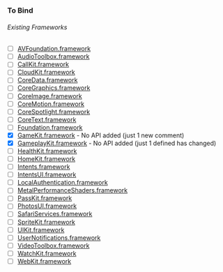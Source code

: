 ### To Bind
###### Existing Frameworks
- [ ] [AVFoundation.framework](https://github.com/xamarin/xamarin-macios/wiki/AVFoundation-iOS-Beta4)
- [ ] [AudioToolbox.framework](https://github.com/xamarin/xamarin-macios/wiki/AudioToolbox-iOS-Beta4)
- [ ] [CallKit.framework](https://github.com/xamarin/xamarin-macios/wiki/CallKit-iOS-Beta4)
- [ ] [CloudKit.framework](https://github.com/xamarin/xamarin-macios/wiki/CloudKit-iOS-Beta4)
- [ ] [CoreData.framework](https://github.com/xamarin/xamarin-macios/wiki/CoreData-iOS-Beta4)
- [ ] [CoreGraphics.framework](https://github.com/xamarin/xamarin-macios/wiki/CoreGraphics-iOS-Beta4)
- [ ] [CoreImage.framework](https://github.com/xamarin/xamarin-macios/wiki/CoreImage-iOS-Beta4)
- [ ] [CoreMotion.framework](https://github.com/xamarin/xamarin-macios/wiki/CoreMotion-iOS-Beta4)
- [ ] [CoreSpotlight.framework](https://github.com/xamarin/xamarin-macios/wiki/CoreSpotlight-iOS-Beta4)
- [ ] [CoreText.framework](https://github.com/xamarin/xamarin-macios/wiki/CoreText-iOS-Beta4)
- [ ] [Foundation.framework](https://github.com/xamarin/xamarin-macios/wiki/Foundation-iOS-Beta4)
- [X] [GameKit.framework](https://github.com/xamarin/xamarin-macios/wiki/GameKit-iOS-Beta4) - No API added (just 1 new comment)
- [X] [GameplayKit.framework](https://github.com/xamarin/xamarin-macios/wiki/GameplayKit-iOS-Beta4) - No API added (just 1 defined has changed)
- [ ] [HealthKit.framework](https://github.com/xamarin/xamarin-macios/wiki/HealthKit-iOS-Beta4)
- [ ] [HomeKit.framework](https://github.com/xamarin/xamarin-macios/wiki/HomeKit-iOS-Beta4)
- [ ] [Intents.framework](https://github.com/xamarin/xamarin-macios/wiki/Intents-iOS-Beta4)
- [ ] [IntentsUI.framework](https://github.com/xamarin/xamarin-macios/wiki/IntentsUI-iOS-Beta4)
- [ ] [LocalAuthentication.framework](https://github.com/xamarin/xamarin-macios/wiki/LocalAuthentication-iOS-Beta4)
- [ ] [MetalPerformanceShaders.framework](https://github.com/xamarin/xamarin-macios/wiki/MetalPerformanceShaders-iOS-Beta4)
- [ ] [PassKit.framework](https://github.com/xamarin/xamarin-macios/wiki/PassKit-iOS-Beta4)
- [ ] [PhotosUI.framework](https://github.com/xamarin/xamarin-macios/wiki/PhotosUI-iOS-Beta4)
- [ ] [SafariServices.framework](https://github.com/xamarin/xamarin-macios/wiki/SafariServices-iOS-Beta4)
- [ ] [SpriteKit.framework](https://github.com/xamarin/xamarin-macios/wiki/SpriteKit-iOS-Beta4)
- [ ] [UIKit.framework](https://github.com/xamarin/xamarin-macios/wiki/UIKit-iOS-Beta4)
- [ ] [UserNotifications.framework](https://github.com/xamarin/xamarin-macios/wiki/UserNotifications-iOS-Beta4)
- [ ] [VideoToolbox.framework](https://github.com/xamarin/xamarin-macios/wiki/VideoToolbox-iOS-Beta4)
- [ ] [WatchKit.framework](https://github.com/xamarin/xamarin-macios/wiki/WatchKit-iOS-Beta4)
- [ ] [WebKit.framework](https://github.com/xamarin/xamarin-macios/wiki/WebKit-iOS-Beta4)
